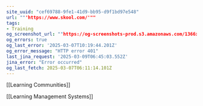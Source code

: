 ```yaml
---
site_uuid: "cef69788-9fe1-41d9-bb95-d9f1bd97e548"
url: ""'https://www.skool.com/'""
tags:
- Training
og_screenshot_url: ""https://og-screenshots-prod.s3.amazonaws.com/1366x768/80/false/5916148b9afbd26e770c8ff3838ad81a0d97176ab6cba9887cb83e17bc3b7d80.jpeg""
og_errors: true
og_last_error: '2025-03-07T10:19:44.201Z'
og_error_message: "HTTP error 401"
last_jina_request: '2025-03-09T06:45:03.552Z'
jina_error: "Error occurred"
og_last_fetch: 2025-03-07T06:11:14.101Z
---
```


[[Learning Communities]]

[[Learning Management Systems]]

